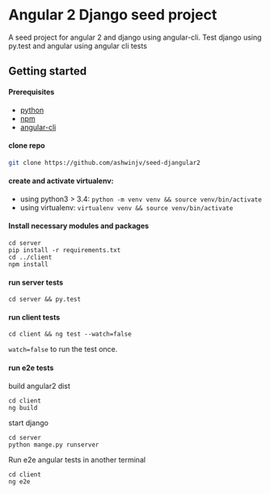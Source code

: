 # Angular 2 Django seed project

A seed project for angular 2 and django using angular-cli.
Test django using py.test and angular using angular cli tests

## Getting started  

#### Prerequisites

  - [python](https://www.python.org/)
  - [npm](https://www.npmjs.com/)
  - [angular-cli](https://github.com/angular/angular-cli)

#### clone repo
```sh
git clone https://github.com/ashwinjv/seed-djangular2
```
#### create and activate virtualenv:
  - using python3 > 3.4: `python -m venv venv && source venv/bin/activate`
  - using virtualenv: `virtualenv venv && source venv/bin/activate`

#### Install necessary modules and packages
```
cd server
pip install -r requirements.txt
cd ../client
npm install
```

#### run server tests
```
cd server && py.test
```

#### run client tests
```
cd client && ng test --watch=false
```
`watch=false` to run the test once.

#### run e2e tests
build angular2 dist
```
cd client
ng build
```
start django
```
cd server
python mange.py runserver
```
Run e2e angular tests in another terminal
```
cd client
ng e2e
```
